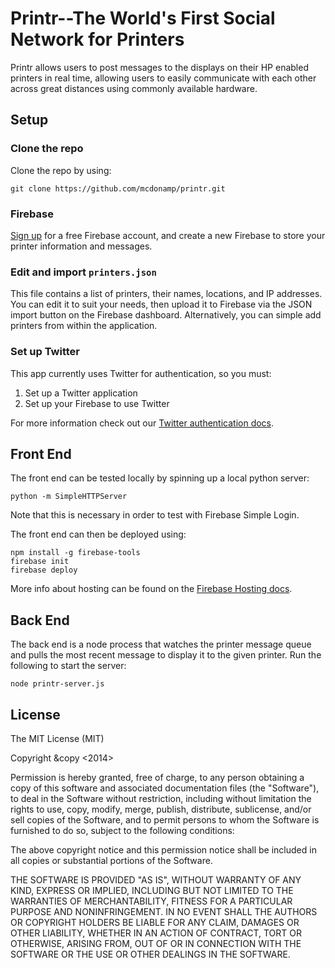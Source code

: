 # Printr--The World's First Social Network for Printers

Printr allows users to post messages to the displays on their HP enabled printers in real time, allowing users to easily communicate with each other across great distances using commonly available hardware.

## Setup

### Clone the repo
Clone the repo by using:
```shell
git clone https://github.com/mcdonamp/printr.git
```
### Firebase 
[Sign up](https://www.firebase.com/signup) for a free Firebase account, and create a new Firebase to store your printer information and messages.

### Edit and import `printers.json`
This file contains a list of printers, their names, locations, and IP addresses. You can edit it to suit your needs, then upload it to Firebase via the JSON import button on the Firebase dashboard. Alternatively, you can simple add printers from within the application.

### Set up Twitter
This app currently uses Twitter for authentication, so you must:
1. Set up a Twitter application
2. Set up your Firebase to use Twitter

For more information check out our [Twitter authentication docs](https://www.firebase.com/docs/web/guide/simple-login/twitter.html).

## Front End
The front end can be tested locally by spinning up a local python server:

```shell
python -m SimpleHTTPServer
```

Note that this is necessary in order to test with Firebase Simple Login.

The front end can then be deployed using:

```shell
npm install -g firebase-tools
firebase init
firebase deploy
```

More info about hosting can be found on the [Firebase Hosting docs](https://www.firebase.com/docs/hosting/guide/deploying.html).

## Back End
The back end is a node process that watches the printer message queue and pulls the most recent message to display it to the given printer. Run the following to start the server:

```shell
node printr-server.js
```

## License
The MIT License (MIT)

Copyright &copy <2014> <Mike McDonald>

Permission is hereby granted, free of charge, to any person obtaining a copy
of this software and associated documentation files (the "Software"), to deal
in the Software without restriction, including without limitation the rights
to use, copy, modify, merge, publish, distribute, sublicense, and/or sell
copies of the Software, and to permit persons to whom the Software is
furnished to do so, subject to the following conditions:

The above copyright notice and this permission notice shall be included in
all copies or substantial portions of the Software.

THE SOFTWARE IS PROVIDED "AS IS", WITHOUT WARRANTY OF ANY KIND, EXPRESS OR
IMPLIED, INCLUDING BUT NOT LIMITED TO THE WARRANTIES OF MERCHANTABILITY,
FITNESS FOR A PARTICULAR PURPOSE AND NONINFRINGEMENT. IN NO EVENT SHALL THE
AUTHORS OR COPYRIGHT HOLDERS BE LIABLE FOR ANY CLAIM, DAMAGES OR OTHER
LIABILITY, WHETHER IN AN ACTION OF CONTRACT, TORT OR OTHERWISE, ARISING FROM,
OUT OF OR IN CONNECTION WITH THE SOFTWARE OR THE USE OR OTHER DEALINGS IN
THE SOFTWARE.